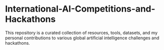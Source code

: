 # International-AI-Competitions-and-Hackathons
This repository is a curated collection of resources, tools, datasets, and my personal contributions to various global artificial intelligence challenges and hackathons.
